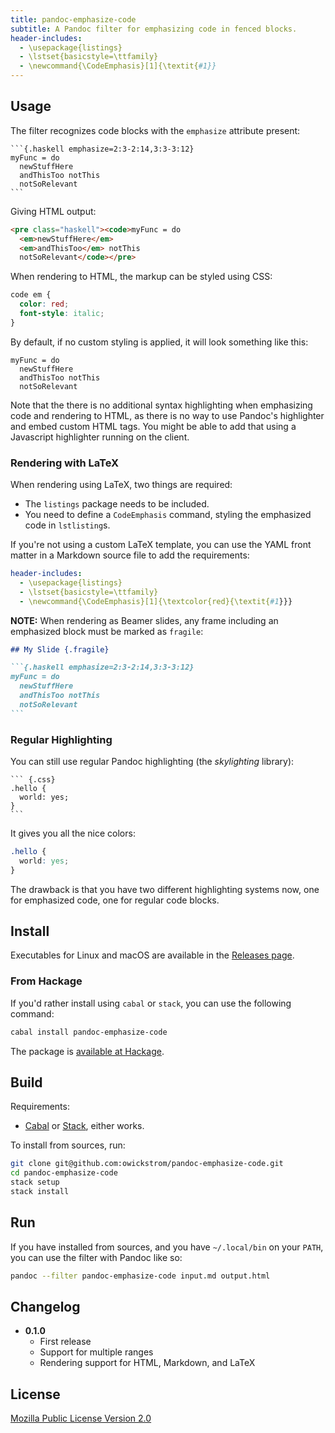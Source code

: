 ```yaml
---
title: pandoc-emphasize-code
subtitle: A Pandoc filter for emphasizing code in fenced blocks.
header-includes:
  - \usepackage{listings}
  - \lstset{basicstyle=\ttfamily}
  - \newcommand{\CodeEmphasis}[1]{\textit{#1}}
---
```


## Usage

The filter recognizes code blocks with the `emphasize` attribute present:

    ```{.haskell emphasize=2:3-2:14,3:3-3:12}
    myFunc = do
      newStuffHere
      andThisToo notThis
      notSoRelevant
    ```

Giving HTML output:

``` html
<pre class="haskell"><code>myFunc = do
  <em>newStuffHere</em>
  <em>andThisToo</em> notThis
  notSoRelevant</code></pre>
```

When rendering to HTML, the markup can be styled using CSS:

``` css
code em {
  color: red;
  font-style: italic;
}
```

By default, if no custom styling is applied, it will look something like this:

```{.haskell emphasize=2:3-2:14,3:3-3:12}
myFunc = do
  newStuffHere
  andThisToo notThis
  notSoRelevant
```

Note that the there is no additional syntax highlighting when emphasizing code
and rendering to HTML, as there is no way to use Pandoc's highlighter and embed
custom HTML tags. You might be able to add that using a Javascript highlighter
running on the client.

### Rendering with LaTeX

When rendering using LaTeX, two things are required:

* The `listings` package needs to be included.
* You need to define a `CodeEmphasis` command, styling the emphasized code in
  `lstlisting`s.

If you're not using a custom LaTeX template, you can use the YAML front matter
in a Markdown source file to add the requirements:

``` yaml
header-includes:
  - \usepackage{listings}
  - \lstset{basicstyle=\ttfamily}
  - \newcommand{\CodeEmphasis}[1]{\textcolor{red}{\textit{#1}}}
```

**NOTE:** When rendering as Beamer slides, any frame including an emphasized
block must be marked as `fragile`:

```` markdown
## My Slide {.fragile}

```{.haskell emphasize=2:3-2:14,3:3-3:12}
myFunc = do
  newStuffHere
  andThisToo notThis
  notSoRelevant
```
````

### Regular Highlighting

You can still use regular Pandoc highlighting (the *skylighting* library):

    ``` {.css}
    .hello {
      world: yes;
    }
    ```

It gives you all the nice colors:

``` css
.hello {
  world: yes;
}
```

The drawback is that you have two different highlighting systems now, one
for emphasized code, one for regular code blocks.

## Install

Executables for Linux and macOS are available in the [Releases
page](https://github.com/owickstrom/pandoc-emphasize-code/releases).

### From Hackage

If you'd rather install using `cabal` or `stack`, you can use the following
command:

``` sh
cabal install pandoc-emphasize-code
```

The package is [available at Hackage](https://hackage.haskell.org/package/pandoc-emphasize-code).

## Build

Requirements:

* [Cabal](https://www.haskell.org/cabal/) or
  [Stack](https://docs.haskellstack.org/en/stable/README/), either works.

To install from sources, run:

``` sh
git clone git@github.com:owickstrom/pandoc-emphasize-code.git
cd pandoc-emphasize-code
stack setup
stack install
```

## Run

If you have installed from sources, and you have `~/.local/bin` on your
`PATH`, you can use the filter with Pandoc like so:

``` sh
pandoc --filter pandoc-emphasize-code input.md output.html
```

## Changelog

* **0.1.0**
    - First release
    - Support for multiple ranges
    - Rendering support for HTML, Markdown, and LaTeX

## License

[Mozilla Public License Version 2.0](LICENSE)
